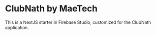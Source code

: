 # ClubNath by MaeTech

This is a NextJS starter in Firebase Studio, customized for the ClubNath application.
